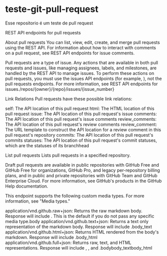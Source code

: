 # teste-git-pull-request
Esse repositorio é um teste de pull request

REST API endpoints for pull requests

About pull requests
You can list, view, edit, create, and merge pull requests using the REST API. For information about how to interact with comments on a pull request, see REST API endpoints for issue comments.

Pull requests are a type of issue. Any actions that are available in both pull requests and issues, like managing assignees, labels, and milestones, are handled by the REST API to manage issues. To perform these actions on pull requests, you must use the issues API endpoints (for example, ), not the pull requests endpoints. For more information, see REST API endpoints for issues./repos/{owner}/{repo}/issues/{issue_number}

Link Relations
Pull requests have these possible link relations:

self: The API location of this pull request
html: The HTML location of this pull request
issue: The API location of this pull request's issue
comments: The API location of this pull request's issue comments
review_comments: The API location of this pull request's review comments
review_comment: The URL template to construct the API location for a review comment in this pull request's repository
commits: The API location of this pull request's commits
statuses: The API location of this pull request's commit statuses, which are the statuses of its branchhead

List pull requests
Lists pull requests in a specified repository.

Draft pull requests are available in public repositories with GitHub Free and GitHub Free for organizations, GitHub Pro, and legacy per-repository billing plans, and in public and private repositories with GitHub Team and GitHub Enterprise Cloud. For more information, see GitHub's products in the GitHub Help documentation.

This endpoint supports the following custom media types. For more information, see "Media types."

application/vnd.github.raw+json: Returns the raw markdown body. Response will include . This is the default if you do not pass any specific media type.body
application/vnd.github.text+json: Returns a text only representation of the markdown body. Response will include .body_text
application/vnd.github.html+json: Returns HTML rendered from the body's markdown. Response will include .body_html
application/vnd.github.full+json: Returns raw, text, and HTML representations. Response will include , , and .bodybody_textbody_html
